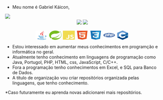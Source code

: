  - Meu nome é Gabriel Káicon, 
 
<img src="https://raw.githubusercontent.com/kaueMarques/kaueMarques/master/hi.gif" width="30" >
<div align="center">
  	<img width="500em" src="https://github-readme-stats.vercel.app/api?username=gkaicon&show_icons=true&theme=dracula&include_all_commits=true&count_private=true"/>
  	<img width="500em" src="https://github-readme-stats.vercel.app/api/top-langs/?username=gkaicon&layout=compact&langs_count=7&theme=dracula"/>
</div>
<div style="display: inline_block" align="center">
	<br>
  	<img align="center" alt="Java" height="30" width="40" src="https://raw.githubusercontent.com/devicons/devicon/master/icons/java/java-original.svg">
	<img align="center" alt="Spring" height="30" width="40" src="https://raw.githubusercontent.com/devicons/devicon/master/icons/spring/spring-original.svg">
  	<img align="center" alt="Java Script" height="30" width="40" src="https://raw.githubusercontent.com/devicons/devicon/master/icons/javascript/javascript-plain.svg">
  	<img align="center" alt="HTML 5" height="30" width="40" src="https://raw.githubusercontent.com/devicons/devicon/master/icons/html5/html5-original.svg">
  	<img align="center" alt="CSS" height="30" width="40" src="https://raw.githubusercontent.com/devicons/devicon/master/icons/css3/css3-original.svg">
  	<img align="center" alt="PHP" height="30" width="40" src="https://raw.githubusercontent.com/devicons/devicon/master/icons/php/php-plain.svg">
  	<img align="center" alt="C++" height="30" width="40" src="https://raw.githubusercontent.com/devicons/devicon/master/icons/cplusplus/cplusplus-original.svg">
  	
</div>

 - Estou interessado em aumentar meus conhecimentos em programção e informática no geral. 
 - Atualmente tenho conhecimento em linguagens de programação como Java, Portugol, PHP, HTML, css, JavaScript, C/C++. 
 - Fora a programação tenho conhecimentos em Excel, e SQL para Banco de Dados.
 - A título de organização vou criar repositórios organizada pelas linguagens, que tenho conhecimento.

*Caso futuramente eu aprenda novas adicionarei mais repositórios.
